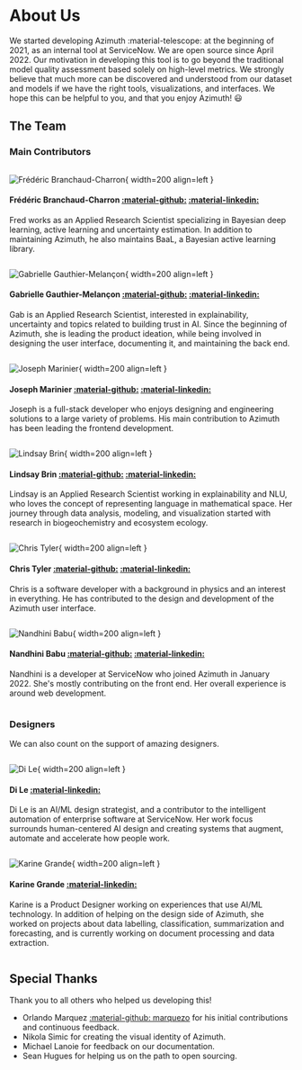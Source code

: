 # About Us

We started developing Azimuth :material-telescope: at the beginning of 2021, as an internal tool at
ServiceNow. We are open source since April 2022. Our motivation in developing this tool is to go
beyond the traditional model quality assessment based solely on high-level metrics. We strongly
believe that much more can be discovered and understood from our dataset and models if we have the
right tools, visualizations, and interfaces. We hope this can be helpful to you, and that you enjoy
Azimuth! :smiley:

## The Team

### Main Contributors

<div markdown style="display: inline-block;" >

![Frédéric Branchaud-Charron](_static/images/development/team/fred.png){ width=200 align=left }

#### Frédéric Branchaud-Charron [:material-github:](https://github.com/Dref360) [:material-linkedin:](https://www.linkedin.com/in/frédéric-branchaud-charron-5387b8ba/)

Fred works as an Applied Research Scientist specializing in Bayesian deep learning, active
learning and uncertainty estimation. In addition to maintaining Azimuth, he also maintains BaaL,
a Bayesian active learning library.

</div>
<div markdown style="display: inline-block;">

![Gabrielle Gauthier-Melançon](_static/images/development/team/gab.PNG){ width=200 align=left }

#### Gabrielle Gauthier-Melançon [:material-github:](https://github.com/gabegma) [:material-linkedin:](https://www.linkedin.com/in/gabriellegma/)

Gab is an Applied Research Scientist, interested in explainability, uncertainty and topics related
to building trust in AI. Since the beginning of Azimuth, she is leading the product ideation, while
being involved in designing the user interface, documenting it, and maintaining the back end.

</div>
<div markdown style="display: inline-block;">

![Joseph Marinier](_static/images/development/team/joseph.jpg){ width=200 align=left }

#### Joseph Marinier [:material-github:](https://github.com/JosephMarinier) [:material-linkedin:](https://www.linkedin.com/in/josephmarinier/)

Joseph is a full-stack developer who enjoys designing and engineering solutions to a large variety
of problems. His main contribution to Azimuth has been leading the frontend development.

</div>
<div markdown style="display: inline-block;">

![Lindsay Brin](_static/images/development/team/lindsay.jpeg){ width=200 align=left }

#### Lindsay Brin [:material-github:](https://github.com/lindsaydbrin) [:material-linkedin:](https://www.linkedin.com/in/lindsaydbrin/)

Lindsay is an Applied Research Scientist working in explainability and NLU, who loves the concept of
representing language in mathematical space. Her journey through data analysis, modeling, and
visualization started with research in biogeochemistry and ecosystem ecology.

</div>
<div markdown style="display: inline-block;">

![Chris Tyler](_static/images/development/team/chris.png){ width=200 align=left }

#### Chris Tyler [:material-github:](https://github.com/christyler3030) [:material-linkedin:](https://www.linkedin.com/in/chris-tyler-b9597239/)

Chris is a software developer with a background in physics and an interest in everything. He has
contributed to the design and development of the Azimuth user interface.

</div>
<div markdown style="display: inline-block;">

![Nandhini Babu](_static/images/development/team/nandhini.png){ width=200 align=left }

#### Nandhini Babu [:material-github:](https://github.com/nandhinibsn) [:material-linkedin:](https://www.linkedin.com/in/nandhini-babu-209a83132/)

Nandhini is a developer at ServiceNow who joined Azimuth in January 2022. She's mostly contributing
on the front end. Her overall experience is around web development.

</div>

### Designers

We can also count on the support of amazing designers.

<div markdown style="display: inline-block;">

![Di Le](_static/images/development/team/di.png){ width=200 align=left }

#### Di Le [:material-linkedin:](https://www.linkedin.com/in/dile/)

Di Le is an AI/ML design strategist, and a contributor to the intelligent automation of enterprise
software at ServiceNow. Her work focus surrounds human-centered AI design and creating systems that
augment, automate and accelerate how people work.

</div>
<div markdown style="display: inline-block;">

![Karine Grande](_static/images/development/team/karine.png){ width=200 align=left }

#### Karine Grande [:material-linkedin:](https://www.linkedin.com/in/karine-grande-b9583514/)

Karine is a Product Designer working on experiences that use AI/ML technology. In addition of
helping on the design side of Azimuth, she worked on projects about data labelling, classification,
summarization and forecasting, and is currently working on document processing and data extraction.

</div>

## Special Thanks

Thank you to all others who helped us developing this!

* Orlando Marquez [:material-github: marquezo](https://github.com/marquezo) for his initial
  contributions and continuous feedback.
* Nikola Simic for creating the visual identity of Azimuth.
* Michael Lanoie for feedback on our documentation.
* Sean Hugues for helping us on the path to open sourcing.
